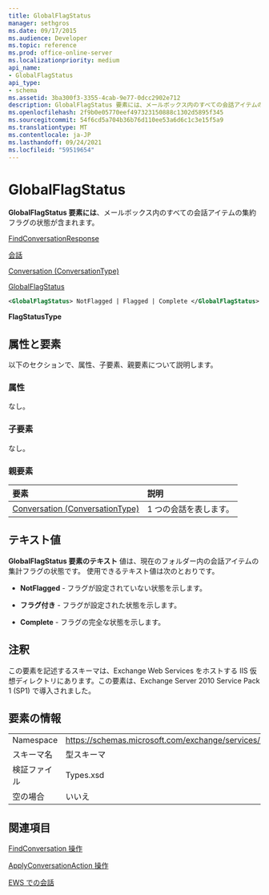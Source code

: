 ```yaml
---
title: GlobalFlagStatus
manager: sethgros
ms.date: 09/17/2015
ms.audience: Developer
ms.topic: reference
ms.prod: office-online-server
ms.localizationpriority: medium
api_name:
- GlobalFlagStatus
api_type:
- schema
ms.assetid: 3ba300f3-3355-4cab-9e77-0dcc2902e712
description: GlobalFlagStatus 要素には、メールボックス内のすべての会話アイテムの集約フラグの状態が含まれます。
ms.openlocfilehash: 2f9b0e05770eef497323150888c1302d5895f345
ms.sourcegitcommit: 54f6cd5a704b36b76d110ee53a6d6c1c3e15f5a9
ms.translationtype: MT
ms.contentlocale: ja-JP
ms.lasthandoff: 09/24/2021
ms.locfileid: "59519654"
---
```

# <a name="globalflagstatus"></a>GlobalFlagStatus

**GlobalFlagStatus 要素には**、メールボックス内のすべての会話アイテムの集約フラグの状態が含まれます。 
  
[FindConversationResponse](findconversationresponse.md)
  
[会話](conversations-ex15websvcsotherref.md)
  
[Conversation (ConversationType)](conversation-conversationtype.md)
  
[GlobalFlagStatus](globalflagstatus.md)
  
```XML
<GlobalFlagStatus> NotFlagged | Flagged | Complete </GlobalFlagStatus>
```

 **FlagStatusType**
## <a name="attributes-and-elements"></a>属性と要素

以下のセクションで、属性、子要素、親要素について説明します。
  
### <a name="attributes"></a>属性

なし。
  
### <a name="child-elements"></a>子要素

なし。
  
### <a name="parent-elements"></a>親要素

|**要素**|**説明**|
|:-----|:-----|
|[Conversation (ConversationType)](conversation-conversationtype.md) <br/> |1 つの会話を表します。  <br/> |
   
## <a name="text-value"></a>テキスト値

**GlobalFlagStatus 要素のテキスト** 値は、現在のフォルダー内の会話アイテムの集計フラグの状態です。 使用できるテキスト値は次のとおりです。 
  
- **NotFlagged** - フラグが設定されていない状態を示します。 
    
- **フラグ付き** - フラグが設定された状態を示します。 
    
- **Complete** - フラグの完全な状態を示します。 
    
## <a name="remarks"></a>注釈

この要素を記述するスキーマは、Exchange Web Services をホストする IIS 仮想ディレクトリにあります。この要素は、Exchange Server 2010 Service Pack 1 (SP1) で導入されました。
  
## <a name="element-information"></a>要素の情報

|||
|:-----|:-----|
|Namespace  <br/> |https://schemas.microsoft.com/exchange/services/2006/types  <br/> |
|スキーマ名  <br/> |型スキーマ  <br/> |
|検証ファイル  <br/> |Types.xsd  <br/> |
|空の場合  <br/> |いいえ  <br/> |
   
## <a name="see-also"></a>関連項目



[FindConversation 操作](findconversation-operation.md)
  
[ApplyConversationAction 操作](applyconversationaction-operation.md)


[EWS での会話](https://msdn.microsoft.com/library/91e64629-db6c-4c94-9dcb-d386232e8467%28Office.15%29.aspx)

